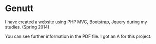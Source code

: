 # Genutt

I have created a website using PHP MVC, Bootstrap, Jquery during my studies. (Spring 2014)

You can see further information in the PDF file.
I got an A for this project.
